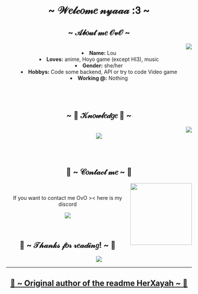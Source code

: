 <body>
  <center>
<h1 align="center">~ 𝒲𝑒𝓁𝒸𝑜𝓂𝑒 𝓃𝓎𝒶𝒶𝒶 :𝟥 ~</h1>
</div>
    <div align="center">
<!-- <img src="https://i.imgur.com/jx17oHT.gif"> -->
      </div>
<div>
<h2 align="center">  ~ 𝒜𝒷𝑜𝓊𝓉 𝓂𝑒 𝒪𝓋𝒪 ~  </h2>
  <div align="center">
<img src="https://c.tenor.com/0xCIMW8mnCMAAAAC/tenor.gif" align="right">
    <br>
  </div>
<li>
 <b>Name:</b> Lou</li>
<li>
<b>Loves:</b> anime, Hoyo game (except HI3), music
</li>
<li>
<b>Gender:</b> she/her
</li>
<li>
<b>Hobbys:</b> Code some backend, API or try to code Video game
</li>
<li>
<b>Working @:</b> Nothing
</li>
<br><br><br>
</div>
<div>
<h2 align="center">            ~ 📇 𝒦𝓃𝑜𝓌𝓁𝑒𝒹𝑔𝑒  📇 ~</h2>
<p>
  <div align="center">
<img src="https://c.tenor.com/5LgU9FFvWREAAAAC/tenor.gif" align="right">
  </div>
</div>
<div align="center">
  <br>
 <img src="https://skillicons.dev/icons?i=cpp,cs,java,dotnet,py,mongodb,mysql,unity&perline=4"/><br><br>
</p>
<br>
<h2 align="center">           📝 ~ 𝒞𝑜𝓃𝓉𝒶𝒸𝓉 𝓂𝑒 ~ 📝</h2>
  <div align="center">
<img src="https://c.tenor.com/zVeklcxRPXUAAAAC/tenor.gif" align="right" width="167.5px" height="167.5x">
  </div>
<br>
<p align="center">If you want to contact me OvO >< here is my discord </p>
<p align="center"> <a href="https://discord.com/app" target="_blank"><img src="https://img.shields.io/badge/seina_uwu%20-%237289DA.svg?&style=for-the-badge&logo=discord&logoColor=white"/></a></p>
</div>
<br>
<div>
<h2 align="center">💖 ~ 𝒯𝒽𝒶𝓃𝓀𝓈 𝒻𝑜𝓇 𝓇𝑒𝒶𝒹𝒾𝓃𝑔! ~ 💖</h2>
<div align="center">
<img src="https://c.tenor.com/kZl0wVnzoWkAAAAC/tenor.gif">
</div>
<hr>
</div>
</div>
<div>
  <a href="https://github.com/HerXayah/HerXayah" target="_self"><h2 align="center">💖 ~ Original author of the readme HerXayah ~ 💖</h2></a>
</div>
    </center>
</body>
